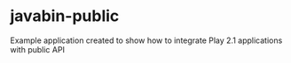 javabin-public
==============

Example application created to show how to integrate Play 2.1 applications with public API
